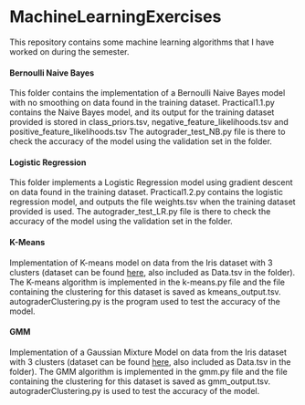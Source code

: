 # MachineLearningExercises
This repository contains some machine learning algorithms that I have worked on during the semester.

#### Bernoulli Naive Bayes
This folder contains the implementation of a Bernoulli Naive Bayes model with no smoothing on data found in the training dataset. Practical1.1.py contains the Naive Bayes model, and its output for the training dataset provided is stored in class_priors.tsv, negative_feature_likelihoods.tsv and positive_feature_likelihoods.tsv The autograder_test_NB.py file is there to check the accuracy of the model using the validation set in the folder.

#### Logistic Regression
This folder implements a Logistic Regression model using gradient descent on data found in the training dataset. Practical1.2.py contains the logistic regression model, and outputs the file weights.tsv when the training dataset provided is used. The autograder_test_LR.py file is there to check the accuracy of the model using the validation set in the folder.

#### K-Means
Implementation of K-means model on data from the Iris dataset with 3 clusters (dataset can be found [here](https://archive.ics.uci.edu/ml/datasets/Iris), also included as Data.tsv in the folder). The K-means algorithm is implemented in the k-means.py file and the file containing the clustering for this dataset is saved as kmeans_output.tsv. autograderClustering.py is the program used to test the accuracy of the model.

#### GMM
Implementation of a Gaussian Mixture Model on data from the Iris dataset with 3 clusters (dataset can be found [here](https://archive.ics.uci.edu/ml/datasets/Iris), also included as Data.tsv in the folder). The GMM algorithm is implemented in the gmm.py file and the file containing the clustering for this dataset is saved as gmm_output.tsv. autograderClustering.py is used to test the accuracy of the model.
